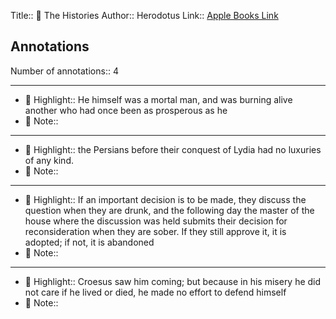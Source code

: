 Title:: 📕 The Histories
Author:: Herodotus
Link:: [Apple Books Link](ibooks://assetid/956C94F42B1521CA74D4F2D06EF2884E)

## Annotations

Number of annotations:: 4

----

- 🎯 Highlight:: He himself was a mortal man, and was burning alive another who had once been as prosperous as he
- 📝 Note::  


----

- 🎯 Highlight:: the Persians before their conquest of Lydia had no luxuries of any kind.
- 📝 Note::  


----

- 🎯 Highlight:: If an important decision is to be made, they discuss the question when they are drunk, and the following day the master of the house where the discussion was held submits their decision for reconsideration when they are sober. If they still approve it, it is adopted; if not, it is abandoned
- 📝 Note::  


----

- 🎯 Highlight:: Croesus saw him coming; but because in his misery he did not care if he lived or died, he made no effort to defend himself
- 📝 Note::  


